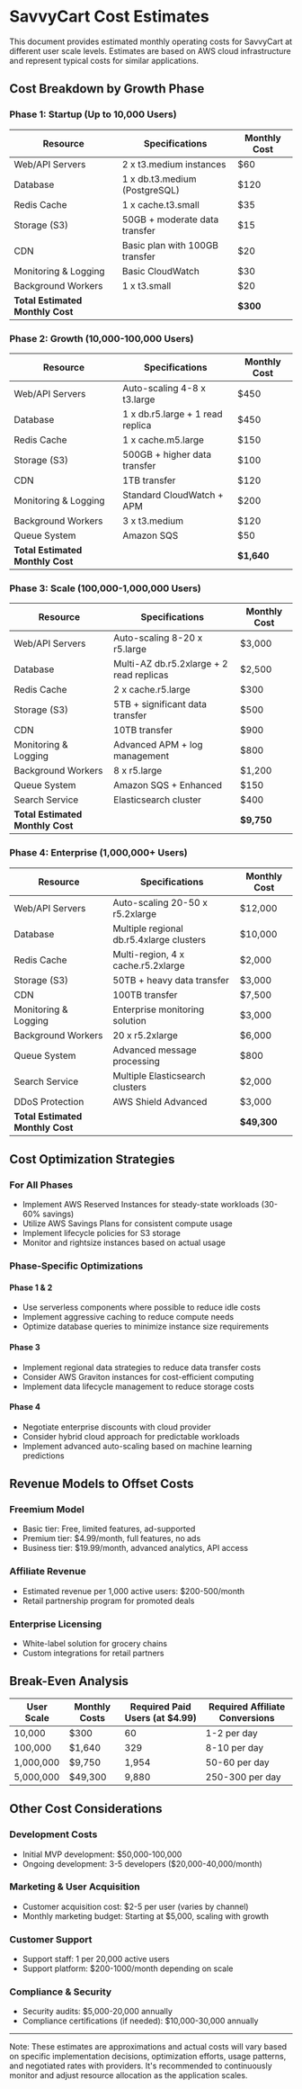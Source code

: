 # SavvyCart Cost Estimates

This document provides estimated monthly operating costs for SavvyCart at different user scale levels. Estimates are based on AWS cloud infrastructure and represent typical costs for similar applications.

## Cost Breakdown by Growth Phase

### Phase 1: Startup (Up to 10,000 Users)
| Resource | Specifications | Monthly Cost |
|----------|---------------|--------------|
| Web/API Servers | 2 x t3.medium instances | $60 |
| Database | 1 x db.t3.medium (PostgreSQL) | $120 |
| Redis Cache | 1 x cache.t3.small | $35 |
| Storage (S3) | 50GB + moderate data transfer | $15 |
| CDN | Basic plan with 100GB transfer | $20 |
| Monitoring & Logging | Basic CloudWatch | $30 |
| Background Workers | 1 x t3.small | $20 |
| **Total Estimated Monthly Cost** | | **$300** |

### Phase 2: Growth (10,000-100,000 Users)
| Resource | Specifications | Monthly Cost |
|----------|---------------|--------------|
| Web/API Servers | Auto-scaling 4-8 x t3.large | $450 |
| Database | 1 x db.r5.large + 1 read replica | $450 |
| Redis Cache | 1 x cache.m5.large | $150 |
| Storage (S3) | 500GB + higher data transfer | $100 |
| CDN | 1TB transfer | $120 |
| Monitoring & Logging | Standard CloudWatch + APM | $200 |
| Background Workers | 3 x t3.medium | $120 |
| Queue System | Amazon SQS | $50 |
| **Total Estimated Monthly Cost** | | **$1,640** |

### Phase 3: Scale (100,000-1,000,000 Users)
| Resource | Specifications | Monthly Cost |
|----------|---------------|--------------|
| Web/API Servers | Auto-scaling 8-20 x r5.large | $3,000 |
| Database | Multi-AZ db.r5.2xlarge + 2 read replicas | $2,500 |
| Redis Cache | 2 x cache.r5.large | $300 |
| Storage (S3) | 5TB + significant data transfer | $500 |
| CDN | 10TB transfer | $900 |
| Monitoring & Logging | Advanced APM + log management | $800 |
| Background Workers | 8 x r5.large | $1,200 |
| Queue System | Amazon SQS + Enhanced | $150 |
| Search Service | Elasticsearch cluster | $400 |
| **Total Estimated Monthly Cost** | | **$9,750** |

### Phase 4: Enterprise (1,000,000+ Users)
| Resource | Specifications | Monthly Cost |
|----------|---------------|--------------|
| Web/API Servers | Auto-scaling 20-50 x r5.2xlarge | $12,000 |
| Database | Multiple regional db.r5.4xlarge clusters | $10,000 |
| Redis Cache | Multi-region, 4 x cache.r5.2xlarge | $2,000 |
| Storage (S3) | 50TB + heavy data transfer | $3,000 |
| CDN | 100TB transfer | $7,500 |
| Monitoring & Logging | Enterprise monitoring solution | $3,000 |
| Background Workers | 20 x r5.2xlarge | $6,000 |
| Queue System | Advanced message processing | $800 |
| Search Service | Multiple Elasticsearch clusters | $2,000 |
| DDoS Protection | AWS Shield Advanced | $3,000 |
| **Total Estimated Monthly Cost** | | **$49,300** |

## Cost Optimization Strategies

### For All Phases
- Implement AWS Reserved Instances for steady-state workloads (30-60% savings)
- Utilize AWS Savings Plans for consistent compute usage
- Implement lifecycle policies for S3 storage
- Monitor and rightsize instances based on actual usage

### Phase-Specific Optimizations

#### Phase 1 & 2
- Use serverless components where possible to reduce idle costs
- Implement aggressive caching to reduce compute needs
- Optimize database queries to minimize instance size requirements

#### Phase 3
- Implement regional data strategies to reduce data transfer costs
- Consider AWS Graviton instances for cost-efficient computing
- Implement data lifecycle management to reduce storage costs

#### Phase 4
- Negotiate enterprise discounts with cloud provider
- Consider hybrid cloud approach for predictable workloads
- Implement advanced auto-scaling based on machine learning predictions

## Revenue Models to Offset Costs

### Freemium Model
- Basic tier: Free, limited features, ad-supported
- Premium tier: $4.99/month, full features, no ads
- Business tier: $19.99/month, advanced analytics, API access

### Affiliate Revenue
- Estimated revenue per 1,000 active users: $200-500/month
- Retail partnership program for promoted deals

### Enterprise Licensing
- White-label solution for grocery chains
- Custom integrations for retail partners

## Break-Even Analysis

| User Scale | Monthly Costs | Required Paid Users (at $4.99) | Required Affiliate Conversions |
|------------|---------------|----------------------------|---------------------------|
| 10,000 | $300 | 60 | 1-2 per day |
| 100,000 | $1,640 | 329 | 8-10 per day |
| 1,000,000 | $9,750 | 1,954 | 50-60 per day |
| 5,000,000 | $49,300 | 9,880 | 250-300 per day |

## Other Cost Considerations

### Development Costs
- Initial MVP development: $50,000-100,000
- Ongoing development: 3-5 developers ($20,000-40,000/month)

### Marketing & User Acquisition
- Customer acquisition cost: $2-5 per user (varies by channel)
- Monthly marketing budget: Starting at $5,000, scaling with growth

### Customer Support
- Support staff: 1 per 20,000 active users
- Support platform: $200-1000/month depending on scale

### Compliance & Security
- Security audits: $5,000-20,000 annually
- Compliance certifications (if needed): $10,000-30,000 annually

---

Note: These estimates are approximations and actual costs will vary based on specific implementation decisions, optimization efforts, usage patterns, and negotiated rates with providers. It's recommended to continuously monitor and adjust resource allocation as the application scales.